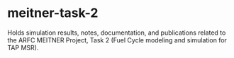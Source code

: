 # meitner-task-2
Holds simulation results, notes, documentation, and publications related to the ARFC MEITNER Project, Task 2 (Fuel Cycle modeling and simulation for TAP MSR).

